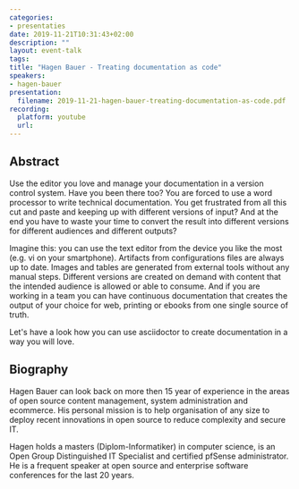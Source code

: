 ```yaml
---
categories:
- presentaties
date: 2019-11-21T10:31:43+02:00
description: ""
layout: event-talk
tags:
title: "Hagen Bauer - Treating documentation as code"
speakers:
- hagen-bauer
presentation:
  filename: 2019-11-21-hagen-bauer-treating-documentation-as-code.pdf
recording:
  platform: youtube
  url: 
---
```


## Abstract

Use the editor you love and manage your documentation in a version control system. Have you been there too? You are forced to use a word processor to write technical documentation. You get frustrated from all this cut and paste and keeping up with different versions of input? And at the end you have to waste your time to convert the result into different versions for different audiences and different outputs?

Imagine this: you can use the text editor from the device you like the most (e.g. vi on your smartphone). Artifacts from configurations files are always up to date. Images and tables are generated from external tools without any manual steps. Different versions are created on demand with content that the intended audience is allowed or able to consume. And if you are working in a team you can have continuous documentation that creates the output of your choice for web, printing or ebooks from one single source of truth.

Let's have a look how you can use asciidoctor to create documentation in a way you will love.

## Biography

Hagen Bauer can look back on more then 15 year of experience in the areas of open source content management, system administration and ecommerce. His personal mission is to help organisation of any size to deploy recent innovations in open source to reduce complexity and secure IT.

Hagen holds a masters (Diplom-Informatiker) in computer science, is an Open Group Distinguished IT Specialist and certified pfSense administrator. He is a frequent speaker at open source and enterprise software conferences for the last 20 years.